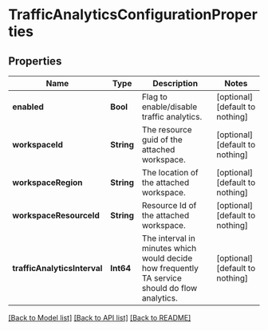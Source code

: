 # TrafficAnalyticsConfigurationProperties


## Properties
Name | Type | Description | Notes
------------ | ------------- | ------------- | -------------
**enabled** | **Bool** | Flag to enable/disable traffic analytics. | [optional] [default to nothing]
**workspaceId** | **String** | The resource guid of the attached workspace. | [optional] [default to nothing]
**workspaceRegion** | **String** | The location of the attached workspace. | [optional] [default to nothing]
**workspaceResourceId** | **String** | Resource Id of the attached workspace. | [optional] [default to nothing]
**trafficAnalyticsInterval** | **Int64** | The interval in minutes which would decide how frequently TA service should do flow analytics. | [optional] [default to nothing]


[[Back to Model list]](../README.md#models) [[Back to API list]](../README.md#api-endpoints) [[Back to README]](../README.md)


